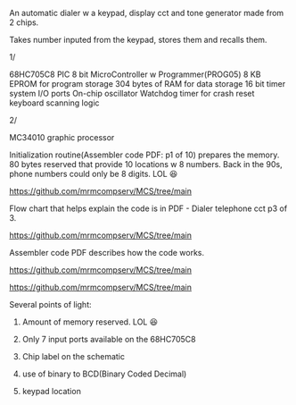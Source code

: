 An automatic dialer w a keypad, display cct and tone generator made from 2 chips.

Takes number inputed from the keypad, stores them and recalls them. 

1/

68HC705C8 
   PIC 8 bit MicroController w Programmer(PROG05)
   8 KB EPROM for program storage
   304 bytes of RAM for data storage
   16 bit timer system
   I/O ports
   On-chip oscillator
   Watchdog timer for crash reset
   keyboard scanning logic
   
   
2/

MC34010
    graphic processor


Initialization routine(Assembler code PDF: p1 of 10) prepares the memory.   80 bytes reserved that provide 10  locations w 8 numbers.    Back in the 90s, phone numbers could only be 8 digits. LOL 😆 

https://github.com/mrmcompserv/MCS/tree/main

Flow chart that helps explain the code is in PDF -  Dialer telephone cct p3 of 3.

https://github.com/mrmcompserv/MCS/tree/main

Assembler code PDF describes how the code works. 

https://github.com/mrmcompserv/MCS/tree/main


https://github.com/mrmcompserv/MCS/tree/main


Several points of light:

1. Amount of memory reserved. LOL 😆 

2. Only 7 input ports available on the 68HC705C8

3. Chip label on the schematic

4. use of binary to BCD(Binary Coded Decimal)

5. keypad location
